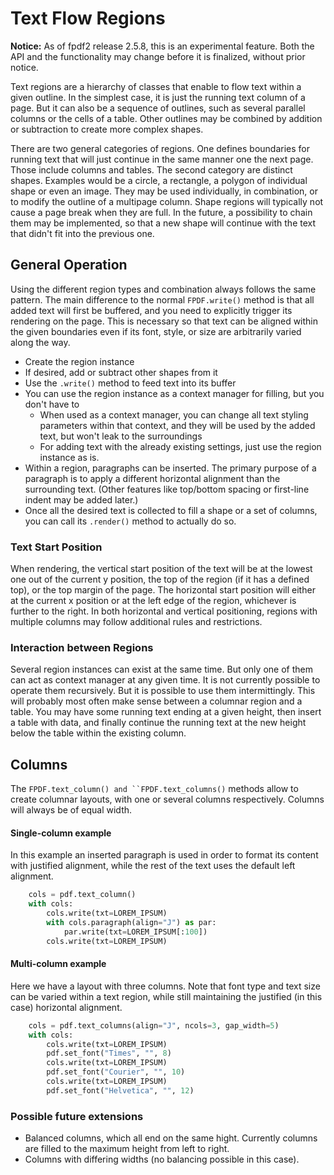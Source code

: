 # Text Flow Regions #

**Notice:** As of fpdf2 release 2.5.8, this is an experimental feature. Both the API and the functionality may change before it is finalized, without prior notice.

Text regions are a hierarchy of classes that enable to flow text within a given outline. In the simplest case, it is just the running text column of a page. But it can also be a sequence of outlines, such as several parallel columns or the cells of a table. Other outlines may be combined by addition or subtraction to create more complex shapes.

There are two general categories of regions. One defines boundaries for running text that will just continue in the same manner one the next page. Those include columns and tables. The second category are distinct shapes. Examples would be a circle, a rectangle, a polygon of individual shape or even an image. They may be used individually, in combination, or to modify the outline of a multipage column. Shape regions will typically not cause a page break when they are full. In the future, a possibility to chain them may be implemented, so that a new shape will continue with the text that didn't fit into the previous one.

## General Operation ##

Using the different region types and combination always follows the same pattern. The main difference to the normal `FPDF.write()` method is that all added text will first be buffered, and you need to explicitly trigger its rendering on the page. This is necessary so that text can be aligned within the given boundaries even if its font, style, or size are arbitrarily varied along the way.

* Create the region instance
* If desired, add or subtract other shapes from it
* Use the `.write()` method to feed text into its buffer
* You can use the region instance as a context manager for filling, but you don't have to
  * When used as a context manager, you can change all text styling parameters within that context, and they will be used by the added text, but won't leak to the surroundings
  * For adding text with the already existing settings, just use the region instance as is.
* Within a region, paragraphs can be inserted. The primary purpose of a paragraph is to apply a different horizontal alignment than the surrounding text. (Other features like top/bottom spacing or first-line indent may be added later.)
* Once all the desired text is collected to fill a shape or a set of columns, you can call its `.render()` method to actually do so. 


### Text Start Position ###

When rendering, the vertical start position of the text will be at the lowest one out of the current y position, the top of the region (if it has a defined top), or the top margin of the page. The horizontal start position will either at the current x position or at the left edge of the region, whichever is further to the right. In both horizontal and vertical positioning, regions with multiple columns may follow additional rules and restrictions.


### Interaction between Regions ###

Several region instances can exist at the same time. But only one of them can act as context manager at any given time. It is not currently possible to operate them recursively.
But it is possible to use them intermittingly. This will probably most often make sense between a columnar region and a table. You may have some running text ending at a given height, then insert a table with data, and finally continue the running text at the new height below the table within the existing column.

## Columns ##

The `FPDF.text_column() and ``FPDF.text_columns()` methods allow to create columnar layouts, with one or several columns respectively. Columns will always be of equal width.

#### Single-column example

In this example an inserted paragraph is used in order to format its content with justified alignment, while the rest of the text uses the default left alignment.

```python
    cols = pdf.text_column()
    with cols:
        cols.write(txt=LOREM_IPSUM)
        with cols.paragraph(align="J") as par:
            par.write(txt=LOREM_IPSUM[:100])
        cols.write(txt=LOREM_IPSUM)
```

#### Multi-column example

Here we have a layout with three columns. Note that font type and text size can be varied within a text region, while still maintaining the justified (in this case) horizontal alignment.

```python
    cols = pdf.text_columns(align="J", ncols=3, gap_width=5)
    with cols:
        cols.write(txt=LOREM_IPSUM)
        pdf.set_font("Times", "", 8)
        cols.write(txt=LOREM_IPSUM)
        pdf.set_font("Courier", "", 10)
        cols.write(txt=LOREM_IPSUM)
        pdf.set_font("Helvetica", "", 12)
```

### Possible future extensions

* Balanced columns, which all end on the same hight. Currently columns are filled to the maximum height from left to right.
* Columns with differing widths (no balancing possible in this case).
